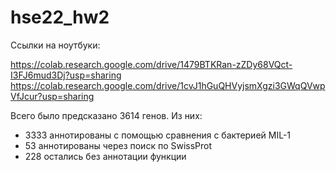 # hse22_hw2

Ссылки на ноутбуки:

https://colab.research.google.com/drive/1479BTKRan-zZDy68VQct-I3FJ6mud3Dj?usp=sharing
https://colab.research.google.com/drive/1cvJ1hGuQHVyjsmXgzi3GWqQVwpVfJcur?usp=sharing

Всего было предсказано 3614 генов. Из них:
- 3333 аннотированы с помощью сравнения с бактерией MIL-1
- 53 аннотированы через поиск по SwissProt
- 228 остались без аннотации функции
